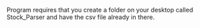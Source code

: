 Program requires that you create a folder on your desktop called Stock_Parser and have the csv file already in there. 
